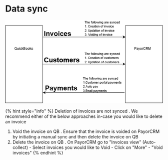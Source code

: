 # Data sync

![](../../.gitbook/assets/datasync-1.png)





{% hint style="info" %}
Deletion of invoices are not synced . We recommend either of the below approaches in-case you would like to delete an invoice

1. Void the invoice on QB . Ensure that the invoice is voided on PayorCRM by initiating a manual sync and then delete the invoice on QB
2. Delete the invoice on QB . On PayorCRM go to "Invoices view" \(Auto-collect\) - Select invoices you would like to Void - Click on "More" - "Void invoices"
{% endhint %}


